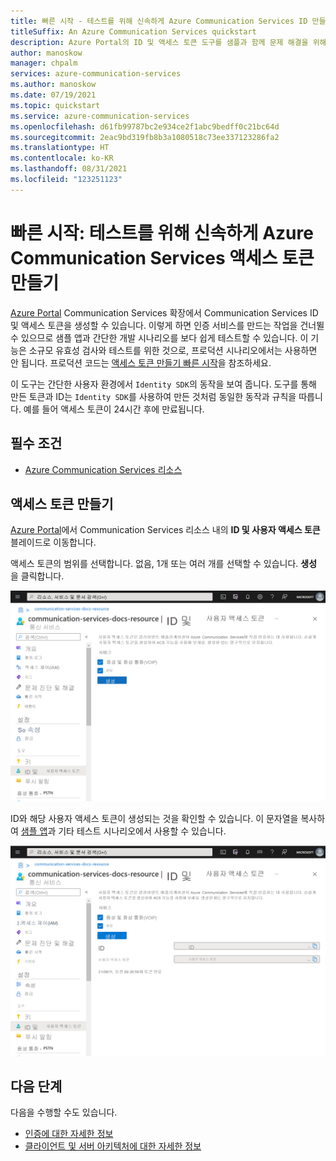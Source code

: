 ```yaml
---
title: 빠른 시작 - 테스트를 위해 신속하게 Azure Communication Services ID 만들기
titleSuffix: An Azure Communication Services quickstart
description: Azure Portal의 ID 및 액세스 토큰 도구를 샘플과 함께 문제 해결을 위해 사용하는 방법을 알아봅니다.
author: manoskow
manager: chpalm
services: azure-communication-services
ms.author: manoskow
ms.date: 07/19/2021
ms.topic: quickstart
ms.service: azure-communication-services
ms.openlocfilehash: d61fb99787bc2e934ce2f1abc9bedff0c21bc64d
ms.sourcegitcommit: 2eac9bd319fb8b3a1080518c73ee337123286fa2
ms.translationtype: HT
ms.contentlocale: ko-KR
ms.lasthandoff: 08/31/2021
ms.locfileid: "123251123"
---
```

# <a name="quickstart-quickly-create-azure-communication-services-access-tokens-for-testing"></a>빠른 시작: 테스트를 위해 신속하게 Azure Communication Services 액세스 토큰 만들기

[Azure Portal](https://portal.azure.com) Communication Services 확장에서 Communication Services ID 및 액세스 토큰을 생성할 수 있습니다. 이렇게 하면 인증 서비스를 만드는 작업을 건너뛸 수 있으므로 샘플 앱과 간단한 개발 시나리오를 보다 쉽게 테스트할 수 있습니다. 이 기능은 소규모 유효성 검사와 테스트를 위한 것으로, 프로덕션 시나리오에서는 사용하면 안 됩니다. 프로덕션 코드는 [액세스 토큰 만들기 빠른 시작](../access-tokens.md)을 참조하세요.

이 도구는 간단한 사용자 환경에서 ```Identity SDK```의 동작을 보여 줍니다. 도구를 통해 만든 토큰과 ID는 ```Identity SDK```를 사용하여 만든 것처럼 동일한 동작과 규칙을 따릅니다.  예를 들어 액세스 토큰이 24시간 후에 만료됩니다.

## <a name="prerequisites"></a>필수 조건

- [Azure Communication Services 리소스](../create-communication-resource.md)

## <a name="create-the-access-tokens"></a>액세스 토큰 만들기

[Azure Portal](https://portal.azure.com)에서 Communication Services 리소스 내의 **ID 및 사용자 액세스 토큰** 블레이드로 이동합니다. 

액세스 토큰의 범위를 선택합니다. 없음, 1개 또는 여러 개를 선택할 수 있습니다. **생성** 을 클릭합니다.

![ID 및 액세스 토큰의 범위를 선택합니다.](../media/quick-create-identity-choose-scopes.png)

ID와 해당 사용자 액세스 토큰이 생성되는 것을 확인할 수 있습니다. 이 문자열을 복사하여 [샘플 앱](../../samples/overview.md)과 기타 테스트 시나리오에서 사용할 수 있습니다.

![ID 및 액세스 토큰이 생성되고 만료 날짜가 표시됩니다.](../media/quick-create-identity-generated.png)

## <a name="next-steps"></a>다음 단계


다음을 수행할 수도 있습니다.

 - [인증에 대한 자세한 정보](../../concepts/authentication.md)
 - [클라이언트 및 서버 아키텍처에 대한 자세한 정보](../../concepts/client-and-server-architecture.md)
